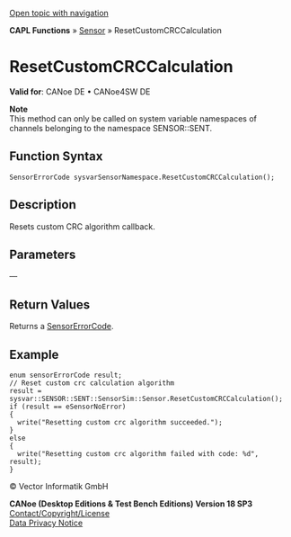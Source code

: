[Open topic with navigation](../../../../../CANoeDEFamily.htm#Topics/CAPLFunctions/Sensor/Functions/CAPLfunctionResetCustomCRCCalculation.md)

**CAPL Functions** » [Sensor](../CAPLfunctionsSensorOverview.md) » ResetCustomCRCCalculation

# ResetCustomCRCCalculation

**Valid for**: CANoe DE • CANoe4SW DE

**Note**  
This method can only be called on system variable namespaces of channels belonging to the namespace SENSOR::SENT.

## Function Syntax

```plaintext
SensorErrorCode sysvarSensorNamespace.ResetCustomCRCCalculation();
```

## Description

Resets custom CRC algorithm callback.

## Parameters

—

## Return Values

Returns a [SensorErrorCode](../CAPLfunctionsSensorEnumeration.md).

## Example

```plaintext
enum sensorErrorCode result;
// Reset custom crc calculation algorithm
result = sysvar::SENSOR::SENT::SensorSim::Sensor.ResetCustomCRCCalculation();
if (result == eSensorNoError)
{
  write("Resetting custom crc algorithm succeeded.");
}
else
{
  write("Resetting custom crc algorithm failed with code: %d", result);
}
```

© Vector Informatik GmbH

**CANoe (Desktop Editions & Test Bench Editions) Version 18 SP3**  
[Contact/Copyright/License](../../../Shared/ContactCopyrightLicense.md)  
[Data Privacy Notice](https://www.vector.com/int/en/company/get-info/privacy-policy/)